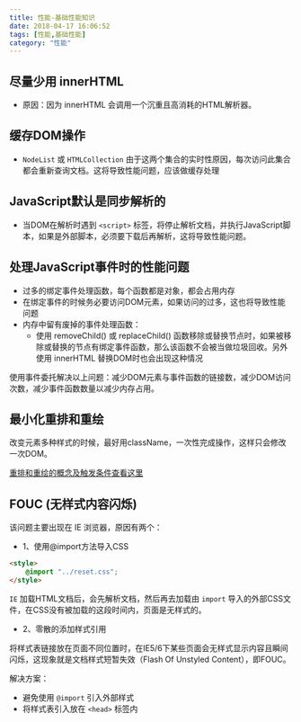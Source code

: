 ```yaml
---
title: 性能-基础性能知识
date: 2018-04-17 16:06:52
tags: [性能,基础性能]
category: "性能"
---
```

## 尽量少用 innerHTML
* 原因：因为 innerHTML 会调用一个沉重且高消耗的HTML解析器。

## 缓存DOM操作
* `NodeList` 或 `HTMLCollection` 由于这两个集合的实时性原因，每次访问此集合都会重新查询文档。这将导致性能问题，应该做缓存处理

## JavaScript默认是同步解析的
* 当DOM在解析时遇到 `<script>` 标签，将停止解析文档，并执行JavaScript脚本，如果是外部脚本，必须要下载后再解析，这将导致性能问题。

## 处理JavaScript事件时的性能问题
* 过多的绑定事件处理函数，每个函数都是对象，都会占用内存
* 在绑定事件的时候务必要访问DOM元素，如果访问的过多，这也将导致性能问题
* 内存中留有废掉的事件处理函数：
    * 使用 removeChild() 或 replaceChild() 函数移除或替换节点时，如果被移除或替换的节点有绑定事件函数，那么该函数不会被当做垃圾回收。另外使用 innerHTML 替换DOM时也会出现这种情况

使用事件委托解决以上问题：减少DOM元素与事件函数的链接数，减少DOM访问次数，减少事件函数数量以减少内存占用。

## 最小化重排和重绘

改变元素多种样式的时候，最好用className，一次性完成操作，这样只会修改一次DOM。

[重排和重绘的概念及触发条件查看这里](/note/performance/reflow-repaint)

## FOUC (无样式内容闪烁)

该问题主要出现在 IE 浏览器，原因有两个：

* 1、使用@import方法导入CSS

```html
<style>
    @import "../reset.css";
</style>
```

`IE` 加载HTML文档后，会先解析文档，然后再去加载由 `import` 导入的外部CSS文件，在CSS没有被加载的这段时间内，页面是无样式的。

* 2、零散的添加样式引用

将样式表链接放在页面不同位置时，在IE5/6下某些页面会无样式显示内容且瞬间闪烁，这现象就是文档样式短暂失效（Flash Of Unstyled Content），即FOUC。

解决方案：

* 避免使用 `@import` 引入外部样式
* 将样式表引入放在 `<head>` 标签内

